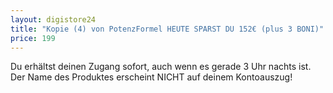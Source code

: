 ```yaml
---
layout: digistore24
title: "Kopie (4) von PotenzFormel HEUTE SPARST DU 152€ (plus 3 BONI)"
price: 199
---
```

<p>Du erh&#xE4;ltst deinen Zugang sofort, auch wenn es gerade 3 Uhr nachts ist.<br>Der Name des Produktes erscheint NICHT auf deinem Kontoauszug!</p>